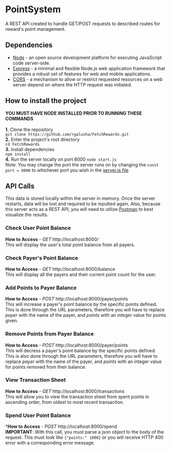 # PointSystem
A REST API created to handle GET/POST requests to described routes for reward's point management.

## Dependencies
- [Node](https://nodejs.org/en/download/) - an open source development platform for executing JavaScript code server-side.
- [Express](https://expressjs.com) - a minimal and flexible Node.js web application framework that provides a robust set of features for web and mobile applications.
- [CORS](https://expressjs.com/en/resources/middleware/cors.html) - a mechanism to allow or restrict requested resources on a web server depend on where the HTTP request was initiated.
## How to install the project
**YOU MUST HAVE NODE INSTALLED PRIOR TO RUNNING THESE COMMANDS**
<br />
<br />
**1.** Clone the repository
<br />
```git clone https://github.com/rgalusha/FetchRewards.git ```
<br />
**2.** Enter the project's root directory
<br />
```cd FetchRewards```
<br />
**3.** Install dependencies
<br />
```npm install```
<br />
**4.** Run the server locally on port 8000
```node start.js```
<br />
Note: You may change the port the server runs on by changing the ```const port = 8000``` to whichever port you wish in the [server.js file](server.js)
<br />
## API Calls
This data is stored locally within the server in memory. Once the server restarts, data will be lost and required to be inputted again. Also, because this server acts as a REST API, you will need to utilize [Postman](https://www.postman.com/downloads/) to best visualize the results.
### Check User Point Balance
**How to Access** - *GET* http://localhost:8000/
<br />
This will display the user's total point balance from all payers.
### Check Payer's Point Balance
**How to Access** - *GET* http://localhost:8000/balance
<br />
This will display all the payers and their current point count for the user.
### Add Points to Payer Balance
**How to Access** - *POST* http://localhost:8000/payer/points
<br />
This will increase a payer's point balance by the specific points defined. This is done through the URL parameters, therefore you will have to replace *payer* with the name of the payer, and *points* with an integer value for points given.
### Remove Points from Payer Balance
**How to Access** - *POST* http://localhost:8000/payer/points
<br />
This will decress a payer's point balance by the specific points defined. This is also done through the URL parameters, therefore you will have to replace *payer* with the name of the payer, and *points* with an integer value for points removed from their balance.
### View Transaction Sheet
**How to Access** - *GET* http://localhost:8000/transactions
<br />
This will allow you to view the transaction sheet from spent points in ascending order, from oldest to most recent transaction.
### Spend User Point Balance
***How to Access** - *POST* http://localhost:8000/spend
<br />
**IMPORTANT**: With this call, you must parse a json object to the body of the request. This must look like ```{"points:" 1000}``` or you will receive HTTP 400 error with a corresponding error message.
